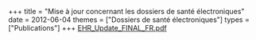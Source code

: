 +++
title = "Mise à jour concernant les dossiers de santé électroniques"
date = 2012-06-04
themes = ["Dossiers de santé électroniques"]
types = ["Publications"]
+++
[EHR_Update_FINAL_FR.pdf](/files/EHR_Update_FINAL_FR.pdf)
